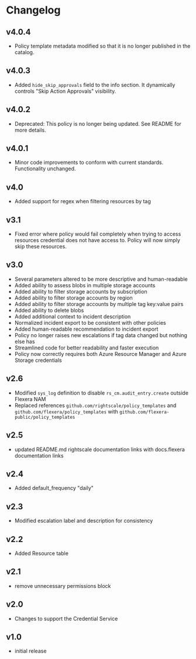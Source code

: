 # Changelog

## v4.0.4

- Policy template metadata modified so that it is no longer published in the catalog.

## v4.0.3

- Added `hide_skip_approvals` field to the info section. It dynamically controls "Skip Action Approvals" visibility.

## v4.0.2

- Deprecated: This policy is no longer being updated. See README for more details.

## v4.0.1

- Minor code improvements to conform with current standards. Functionality unchanged.

## v4.0

- Added support for regex when filtering resources by tag

## v3.1

- Fixed error where policy would fail completely when trying to access resources credential does not have access to. Policy will now simply skip these resources.

## v3.0

- Several parameters altered to be more descriptive and human-readable
- Added ability to assess blobs in multiple storage accounts
- Added ability to filter storage accounts by subscription
- Added ability to filter storage accounts by region
- Added ability to filter storage accounts by multiple tag key:value pairs
- Added ability to delete blobs
- Added additional context to incident description
- Normalized incident export to be consistent with other policies
- Added human-readable recommendation to incident export
- Policy no longer raises new escalations if tag data changed but nothing else has
- Streamlined code for better readability and faster execution
- Policy now correctly requires both Azure Resource Manager and Azure Storage credentials

## v2.6

- Modified `sys_log` definition to disable `rs_cm.audit_entry.create` outside Flexera NAM
- Replaced references `github.com/rightscale/policy_templates` and `github.com/flexera/policy_templates` with `github.com/flexera-public/policy_templates`

## v2.5

- updated README.md rightscale documentation links with docs.flexera documentation links

## v2.4

- Added default_frequency "daily"

## v2.3

- Modified escalation label and description for consistency

## v2.2

- Added Resource table

## v2.1

- remove unnecessary permissions block

## v2.0

- Changes to support the Credential Service

## v1.0

- initial release
